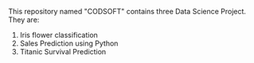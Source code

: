 This repository named "CODSOFT" contains three Data Science Project. They are:
1. Iris flower classification
2. Sales Prediction using Python
3. Titanic Survival Prediction
